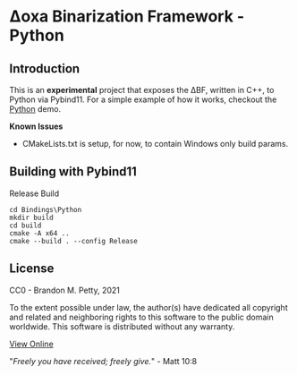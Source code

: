 # Δoxa Binarization Framework - Python

## Introduction
This is an **experimental** project that exposes the ΔBF, written in C++, to Python via Pybind11.  For a simple example of how it works, checkout the [Python](../Demo/Python) demo.

**Known Issues**
* CMakeLists.txt is setup, for now, to contain Windows only build params.

## Building with Pybind11
Release Build
```
cd Bindings\Python
mkdir build
cd build
cmake -A x64 ..
cmake --build . --config Release
```

## License
CC0 - Brandon M. Petty, 2021

To the extent possible under law, the author(s) have dedicated all copyright and related and neighboring rights to this software to the public domain worldwide. This software is distributed without any warranty.

[View Online](https://creativecommons.org/publicdomain/zero/1.0/legalcode)

"*Freely you have received; freely give.*" - Matt 10:8